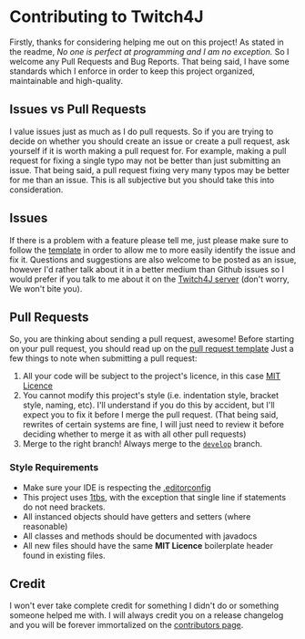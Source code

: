 # Contributing to Twitch4J
Firstly, thanks for considering helping me out on this project! As stated in the readme, *No one is perfect at 
programming and I am no exception.* So I welcome any Pull Requests and Bug Reports. That being said, I have some 
standards which I enforce in order to keep this project organized, maintainable and high-quality. 

## Issues vs Pull Requests
I value issues just as much as I do pull requests. So if you are trying to decide on whether you should create an issue 
or create a pull request, ask yourself if it is worth making a pull request for. For example, making a pull request for 
fixing a single typo may not be better than just submitting an issue. That being said, a pull request fixing very many 
typos may be better for me than an issue. This is all subjective but you should take this into consideration.

## Issues
If there is a problem with a feature please tell me, just please make sure to follow the [template](ISSUE_TEMPLATE.md)
in order to allow me to more easily identify the issue and fix it. Questions and suggestions are also welcome to be
posted as an issue, however I'd rather talk about it in a better medium than Github issues so I would prefer if you talk
to me about it on the [Twitch4J server](https://discord.gg/FQ5vgW3) (don't worry, We won't bite you).

## Pull Requests
So, you are thinking about sending a pull request, awesome! Before starting on your pull request, you should read up on
the [pull request template](PULL_REQUEST_TEMPLATE.md) Just a few things to note when submitting a pull 
request:

1. All your code will be subject to the project's licence, in this case [MIT Licence](LICENSE)
2. You cannot modify this project's style (i.e. indentation style, bracket style, naming, etc). I'll understand if you
do this by accident, but I'll expect you to fix it before I merge the pull request. (That being said, rewrites of 
certain systems are fine, I will just need to review it before deciding whether to merge it as with all other pull 
requests)
3. Merge to the right branch! Always merge to the [`develop`](https://github.com/twitch4j/twitch4j/blob/develop) branch. 

### Style Requirements
* Make sure your IDE is respecting the [.editorconfig](https://github.com/twitch4j/twitch4j/blob/master/.editorconfig)
* This project uses [1tbs](https://en.wikipedia.org/wiki/Indent_style#Variant:_1TBS), with the exception that single 
line if statements do not need brackets.
* All instanced objects should have getters and setters (where reasonable)
* All classes and methods should be documented with javadocs
* All new files should have the same **MIT Licence** boilerplate header found in existing files.

## Credit
I won't ever take complete credit for something I didn't do or something someone helped me with. I will always credit 
you on a release changelog and you will be forever immortalized on the [contributors page](https://github.com/twitch4j/twitch4j/graphs/contributors).
